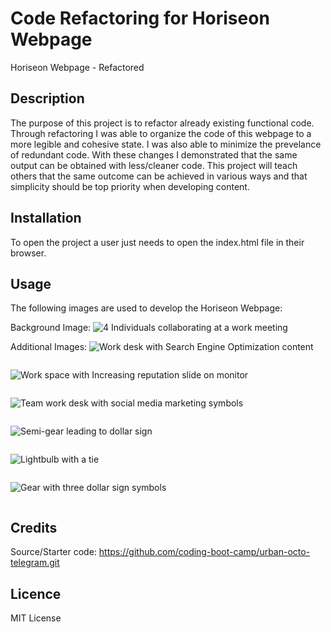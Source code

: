 # Code Refactoring for Horiseon Webpage
Horiseon Webpage - Refactored

## Description
The purpose of this project is to refactor already existing functional code. Through refactoring I was able to organize the code of this webpage to a more legible and cohesive state. I was also able to minimize the prevelance of redundant code. With these changes I demonstrated that the  same output can be obtained  with less/cleaner code. This project will teach others that the same outcome  can be achieved in various ways and that simplicity should be top priority when developing content.

## Installation
To open the project a user just needs to open the index.html file in their browser.

## Usage
The following images are used to develop the Horiseon Webpage:

Background Image:
![4 Individuals collaborating at a work meeting](../images/digital-marketing-meeting.jpg)

Additional Images:
![Work desk with Search Engine Optimization content](./assets/images/search-engine-optimization.jpg)
```
```
![Work space with Increasing reputation slide on monitor](./assets/images/online-reputation-management.jpg)
```
```
![Team work desk with social media marketing symbols](./assets/images/social-media-marketing.jpg)
```
```
![Semi-gear leading to dollar sign](./assets/images/lead-generation.png)
```
```
![Lightbulb with a tie](./assets/images/brand-awareness.png)
```
```
![Gear with three dollar sign symbols](./assets/images/cost-management.png)
```
```
## Credits
Source/Starter code: https://github.com/coding-boot-camp/urban-octo-telegram.git

## Licence
MIT License

